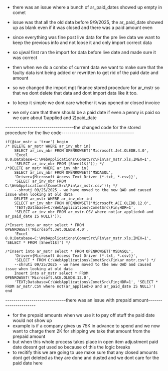 * there was an issue where a bunch of ar_paid_dates showed up empty in comet
* issue was that all the old data before 9/9/2025, the ar_paid_date showed up as blank even if it was closed and there was a paid amount even
* since everything was fine post live data for the pre live data we want to keep the previous info and not loose it and only import correct data
* so ujwal first ran the import for data before live date and made sure it was correct
* then when we do a combo of current data we want to make sure that the faulty data isnt being added or rewritten to get rid of the paid date and amount
* so we changed the import mpt finance stored procedure for ar_mstr so that we dont delete that data and dont import data like it too.

* to keep it simple we dont care whether it was opened or closed invoice
* we only care that there should be a paid date if even a penny is paid so we care about 1)applied and 2)paid_date



----------------------------------the changed code for the stored procedure for the live code------------------------------------

	
	if(@iar_mstr = 'true') begin
	/* DELETE ar_mstr WHERE ar_inv_nbr in(
		SELECT ar_inv_nbr FROM OPENROWSET('Microsoft.Jet.OLEDB.4.0',
		'Excel 8.0;Database=C:\WebApplications\CometSrc\Fin\ar_mstr.xls;IMEX=1', 
		'SELECT ar_inv_nbr FROM [Sheet1$]')); */
	/*DELETE ar_mstr WHERE ar_inv_nbr in(
		SELECT ar_inv_nbr FROM OPENROWSET('MSDASQL',
		'Driver={Microsoft Access Text Driver (*.txt, *.csv)}', 
		'SELECT ar_inv_nbr FROM C:\WebApplications\CometSrc\Fin\ar_mstr.csv')); */
		--shruti 09/25/2025 - we have moved to the new QAD and caused issue when looking at old data
		DELETE ar_mstr WHERE ar_inv_nbr in(
		SELECT ar_inv_nbr FROM OPENROWSET('Microsoft.ACE.OLEDB.12.0',
		'TEXT;Database=C:\WebApplications\CometSrc\Fin;HDR=1', 
		'SELECT ar_inv_nbr FROM ar_mstr.CSV where not(ar_applied>0 and ar_paid_date IS NULL)'));

	/*Insert into ar_mstr select * FROM OPENROWSET('Microsoft.Jet.OLEDB.4.0',
		'Excel 8.0;Database=C:\WebApplications\CometSrc\Fin\ar_mstr.xls;IMEX=1', 'SELECT * FROM [Sheet1$]') */

	/*Insert into ar_mstr select * FROM OPENROWSET('MSDASQL',
		'Driver={Microsoft Access Text Driver (*.txt, *.csv)}', 
		'SELECT * FROM C:\WebApplications\CometSrc\Fin\ar_mstr.csv') */
		--shruti 09/25/2025 - we have moved to the new QAD and caused issue when looking at old data
		Insert into ar_mstr select * FROM OPENROWSET('Microsoft.ACE.OLEDB.12.0',
		'TEXT;Database=C:\WebApplications\CometSrc\Fin;HDR=1', 'SELECT * FROM ar_mstr.CSV where not(ar_applied>0 and ar_paid_date IS NULL)')
	end


  ------------------------------there was an issue with prepaid amount----------------------

  * for the prepaid amounts when we use it to pay off stuff the paid date would not show up
  * example is if a company gives us 75K in advance to spend and we now want to charge them 2K for shipping we take that amount from the prepaid amount
  * but when this whole process takes place in open item adjustment paid date doesnt get used so because of this the logic breaks
  * to recitify this we are going to use make sure that any closed amounts dont get deleted as they are done and dusted and we dont care for the paid date here
 
